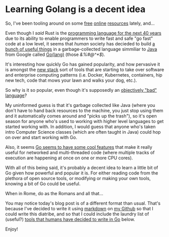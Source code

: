 # Learning Golang is a decent idea
So, I've been tooling around on some [free](https://github.com/collabnix?tab=repositories) [online](https://github.com/collabnix/gopherlabs) [resources](https://www.slideshare.net/sangambiradar370/welcome-to-gopherlabs-why-go-golang) lately, and...

Even though I _said_ Rust is the [programming language for the next 40 years](https://matthew.krupczak.org/2019/09/27/a-programming-language-for-the-next-40-years-rust/) due to its ability to enable programmers to write fast and safe "go fast" code at a low level, it seems that _human_ society has decieded to build [a bunch of useful things](https://github.com/mkrupczak3/golang_projects_list/blob/master/README.md) in a garbage-collected language simmiliar to [Java](https://www.java.com/en/) from Google called [Go(lang)](https://golang.org/) (those _&%#@^*$_).


It's interesting how quickly Go has gained popularity, and how pervasive it is amongst the [new stack](https://thenewstack.io/) sort of tools that are starting to take over software and enterprise computing patterns (i.e. Docker, Kubernetes, containers, hip new tech, code that mows your lawn and walks your dog, etc.).

So why is it so popular, even though it's supposedly an [objectively "bad" language](https://web.archive.org/web/20190718142325/https://bluxte.net/musings/2018/04/10/go-good-bad-ugly/)?

My uninformed guess is that it's garbage collected like Java (where you don't have to hand back resources to the machine, you just stop using them and it automatically comes around and "picks up the trash"), so it's open season for anyone who's used to working with higher level languages to get started working with. In addition, I would guess that anyone who's taken intro Computer Science classes (which are often taught in Java) could hop on over and start working with Go.

Also, it seems [Go seems to have some cool features](https://medium.com/@george3d6/the-success-of-go-heralds-that-of-rust-73cb2e4c0500) that make it really useful for networked and multi-threaded code (where multiple tracks of execution are happening at once on one or more CPU cores).

With all of this being said, it's probably a decent idea to learn a little bit of Go given how powerful and popular it is. For either reading code from the plethora of open source tools, or modifying or making your own tools, knowing a bit of Go could be useful.

When in Rome, do as the Romans and all that...

You may notice today's blog post is of a different format than usual. That's because I've decided to write it using [markdown](https://duckduckgo.com/?q=markdown+cheat+sheet&t=ffab&ia=answer) on [my Github](https://github.com/mkrupczak3) so that I could write this diatribe, and so that I could include the laundry list of (useful?) [tools that humans have decided to write in Go](https://github.com/mkrupczak3/golang_projects_list) below.

Enjoy!
